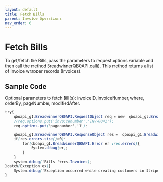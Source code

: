 ```yaml
---
layout: default
title: Fetch Bills
parent: Invoice Operations
nav_order: 6
---
```

# Fetch Bills

To get/fetch the Bills, pass the parameters to request.options variable and then call the method BreadwinnerQBOAPI.call(). This method returns a list of Invoice wrapper records (Invoices).

## Sample Code

Optional parameters to fetch Bill(s):
invoiceID, invoiceNumber, where, orderBy, pageNumber, modifiedAfter.

```scss
try{
    qboapi_g1.BreadwinnerQBOAPI.RequestObject req = new  qboapi_g1.BreadwinnerQBOAPI.RequestObject();
    //req.options.put('invoicenumber','INV-0041');
    req.options.put('pagenumber','1');

    qboapi_g1.BreadwinnerQBOAPI.ResponseObject res =  qboapi_g1.BreadwinnerQBOAPI.call('fetchBills', req);
    if(res.errors.size()>0){
        for(qboapi_g1.BreadwinnerQBOAPI.Error er :res.errors){
            System.debug(er); 
        }
    }
    system.debug('Bills '+res.Invoices);
}catch(Exception ex){
    System.debug('Exception occurred while creating customers in Stripe.'+ex.getStackTraceString());
}
```